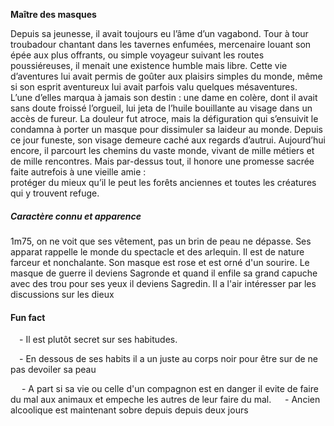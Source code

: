 **Maître des masques**  
  
Depuis sa jeunesse, il avait toujours eu l’âme d’un vagabond. Tour à tour troubadour chantant dans les tavernes enfumées, mercenaire louant son épée aux plus offrants, ou simple voyageur suivant les  routes poussiéreuses, il menait une existence humble mais libre. Cette vie d’aventures lui avait permis  de goûter aux plaisirs simples du monde, même si son esprit aventureux lui avait parfois valu quelques  mésaventures.  
L’une d’elles marqua à jamais son destin : une dame en colère, dont il avait sans doute froissé l’orgueil, lui  jeta de l’huile bouillante au visage dans un accès de fureur. La douleur fut atroce, mais la défiguration qui  s’ensuivit le condamna à porter un masque pour dissimuler sa laideur au monde. Depuis ce jour funeste,  son visage demeure caché aux regards d’autrui. 
Aujourd’hui encore, il parcourt les chemins du vaste monde, vivant de mille métiers et de mille  rencontres. Mais par-dessus tout, il honore une promesse sacrée faite autrefois à une vieille amie :  
protéger du mieux qu’il le peut les forêts anciennes et toutes les créatures qui y trouvent refuge.

##### Caractère connu et apparence

1m75, on ne voit que ses vêtement, pas un brin de peau ne dépasse. Ses apparat rappelle le monde du spectacle et des arlequin. Il est de nature farceur et nonchalante. Son masque est rose et est orné d'un sourire. Le masque de guerre il deviens Sagronde et quand il enfile sa grand capuche avec des trou pour ses yeux il deviens Sagredin. Il a l'air intéresser par les discussions sur les dieux

#### Fun fact

 - Il est plutôt secret sur ses habitudes.

 - En dessous de ses habits il a un juste au corps noir pour être sur de ne pas devoiler sa peau

  - A part si sa vie ou celle d'un compagnon est en danger il evite de faire du mal aux animaux et empeche les autres de leur faire du mal. 
  - Ancien alcoolique est maintenant sobre depuis depuis deux jours
